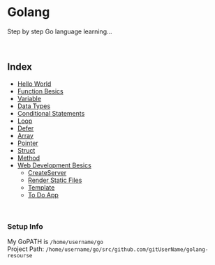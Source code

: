 # Golang
Step by step Go language learning...

<br>

## Index

* [Hello World](#00.hello)
* [Function Besics](#01.functionBesics)
* [Variable](#02.variable)
* [Data Types](#03.dataTypes)
* [Conditional Statements](#04.conditionalStatements)
* [Loop](#05.loop)
* [Defer](#06.defer)
* [Array](#07.Array)
* [Pointer](#08.pointer)
* [Struct](#09.struct)
* [Method](#10.method)
* [Web Development Besics](#webDev/besics)
	* [CreateServer](#)
	* [Render Static Files](#)
	* [Template](#)
	* [To Do App](#)

<br>

### Setup Info
My GoPATH is `/home/username/go` <br>
Project Path: `/home/username/go/src/github.com/gitUserName/golang-resourse`
